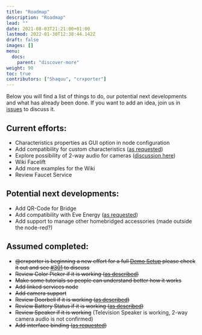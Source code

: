 ```yaml
---
title: "Roadmap"
description: "Roadmap"
lead: ""
date: 2021-08-03T21:21:00+01:00
lastmod: 2022-01-30T12:38:44.142Z
draft: false
images: []
menu:
  docs:
    parent: "discover-more"
weight: 90
toc: true
contributors: ["Shaquu", "crxporter"]
---
```


Below you will find a list of things to do, our potential next developments and what has already been done. If you want to add an idea, join us in [issues](https://github.com/NRCHKB/node-red-contrib-homekit-bridged/issues) to discuss it.

## Current efforts:

* Characteristics properties as GUI option in node configuration
* Add compatibility for custom characteristics ([as requested](https://github.com/NRCHKB/node-red-contrib-homekit-bridged/issues/52))
* Explore possibility of 2-way audio for cameras ([discussion here](https://github.com/NRCHKB/node-red-contrib-homekit-bridged/issues/232))
* Wiki Facelift
* Add more examples for the Wiki
* Review Faucet Service

## Potential next developments:

* Add QR-Code for Bridge
* Add compatibility with Eve Energy ([as requested](https://github.com/NRCHKB/node-red-contrib-homekit-bridged/issues/27))
* Add support to manage other homebridged accessories (made outside the node-red?)

## Assumed completed:

* ~~@crxporter is beginning a new effort for a full [Demo Setup](https://github.com/NRCHKB/node-red-contrib-homekit-bridged/wiki/Demo-Setup) please check it out and see [#301](https://github.com/NRCHKB/node-red-contrib-homekit-bridged/issues/301) to discuss~~
* ~~Review Color Picker if it is working ([as described](https://github.com/NRCHKB/node-red-contrib-homekit-bridged/issues/10))~~
* ~~Make some tutorials so people can understand better how it works~~
* ~~Add linked services node~~
* ~~Add camera support~~
* ~~Review Doorbell if it is working ([as described](https://github.com/NRCHKB/node-red-contrib-homekit-bridged/issues/38))~~
* ~~Review Battery Status if it is working ([as described](https://github.com/NRCHKB/node-red-contrib-homekit-bridged/issues/23))~~
* ~~Review Speaker if it is working~~ (Television Speaker is working, 2-way camera audio is not confirmed)
* ~~Add interface binding ([as requested](https://github.com/NRCHKB/node-red-contrib-homekit-bridged/issues/44))~~
